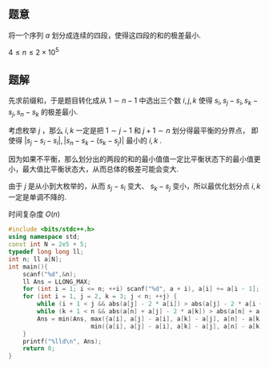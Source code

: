## 题意

将一个序列 $a$ 划分成连续的四段，使得这四段的和的极差最小.

$4\le n\le 2\times10^5$

## 题解

先求前缀和，于是题目转化成从 $1\sim n-1$ 中选出三个数 $i,j,k$ 使得 $s_i,s_j-s_i,s_k-s_j,s_n-s_k$ 的极差最小.

考虑枚举 $j$ ，那么 $i,k$ 一定是把 $1\sim j-1$ 和 $j+1\sim n$ 划分得最平衡的分界点， 即使得 $|s_j-s_i-s_i|,|s_n-s_k-(s_k-s_j)|$ 最小的 $i,k$ .

因为如果不平衡，那么划分出的两段的和的最小值值一定比平衡状态下的最小值更小，最大值比平衡状态大，从而总体的极差可能会变大.

由于 $j$ 是从小到大枚举的，从而 $s_j-s_i$ 变大、 $s_k-s_j$ 变小，所以最优化划分点 $i,k$ 一定是单调不降的.

时间复杂度 $O(n)$ 

```c++
#include <bits/stdc++.h>
using namespace std;
const int N = 2e5 + 5;
typedef long long ll;
int n; ll a[N];
int main(){
    scanf("%d",&n);
    ll Ans = LLONG_MAX;
    for (int i = 1; i <= n; ++i) scanf("%d", a + i), a[i] += a[i - 1];
    for (int i = 1, j = 2, k = 3; j < n; ++j) {
        while (i + 1 < j && abs(a[j] - 2 * a[i]) > abs(a[j] - 2 * a[i + 1])) ++i;
        while (k + 1 < n && abs(a[n] + a[j] - 2 * a[k]) > abs(a[n] + a[j] - 2 * a[k + 1])) ++k;
        Ans = min(Ans, max({a[i], a[j] - a[i], a[k] - a[j], a[n] - a[k]}) -
                       min({a[i], a[j] - a[i], a[k] - a[j], a[n] - a[k]}));
    }
    printf("%lld\n", Ans);
    return 0;
}
```